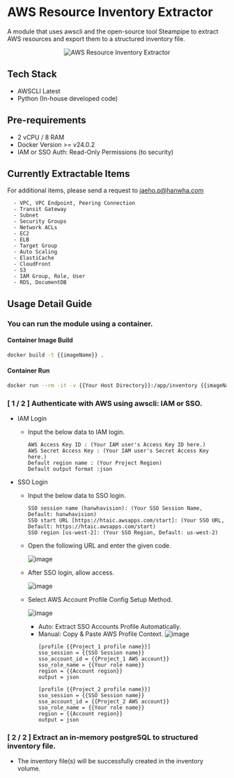 # AWS Resource Inventory Extractor

A module that uses awscli and the open-source tool Steampipe to extract AWS resources and export them to a structured inventory file.

<p align="center">
  <img src="https://github.com/user-attachments/assets/08ed8337-916c-4ae7-8c1c-66d26ff85329" alt="AWS Resource Inventory Extractor">
</p>


## Tech Stack
- AWSCLI Latest
- Python (In-house developed code)

## Pre-requirements
- 2 vCPU / 8 RAM
- Docker Version >= v24.0.2
- IAM or SSO Auth: Read-Only Permissions (to security)

## Currently Extractable Items

For additional items, please send a request to jaeho.p@hanwha.com

```
  - VPC, VPC Endpoint, Peering Connection
  - Transit Gateway
  - Subnet
  - Security Groups
  - Network ACLs
  - EC2
  - ELB
  - Target Group
  - Auto Scaling
  - ElastiCache
  - CloudFront
  - S3
  - IAM Group, Role, User
  - RDS, DocumentDB
```

## Usage Detail Guide

### You can run the module using a container.

#### Container Image Build
```bash
docker build -t {{imageName}} .
```
#### Container Run
```bash
docker run --rm -it -v {{Your Host Directory}}:/app/inventory {{imageName}}
```

### [ 1 / 2 ] Authenticate with AWS using awscli: IAM or SSO.

- IAM Login
  - Input the below data to IAM login.
    ```
    AWS Access Key ID : (Your IAM user's Access Key ID here.)
    AWS Secret Access Key : (Your IAM user's Secret Access Key here.)
    Default region name : (Your Project Region)
    Default output format :json 
    ```

- SSO Login
  - Input the below data to SSO login.
    ```
    SSO session name (hanwhavision): (Your SSO Session Name, Default: hanwhavision)
    SSO start URL [https://htaic.awsapps.com/start]: (Your SSO URL, Default: https://htaic.awsapps.com/start)
    SSO region [us-west-2]: (Your SSO Region, Default: us-west-2)
    ```
  - Open the following URL and enter the given code.
    
    ![image](https://github.com/user-attachments/assets/ade9aa67-a885-4117-ad52-375ae7ec55be)
  
  - After SSO login, allow access.
  
    ![image](https://github.com/user-attachments/assets/dd72cd0d-7060-45fb-8ae0-bf3b8f52967e)

  - Select AWS Account Profile Config Setup Method.
 
    ![image](https://github.com/user-attachments/assets/e1ab1526-2eee-460e-9767-ac40c85fc8ac)
    - Auto: Extract SSO Accounts Profile Automatically.
    - Manual: Copy & Paste AWS Profile Context.
      ![image](https://github.com/user-attachments/assets/267737a0-c0db-46d4-8303-5ed6c7f04635)
      ```
      [profile {{Project_1 profile name}}]
      sso_session = {{SSO Session name}}
      sso_account_id = {{Project_1 AWS account}}
      sso_role_name = {{Your role name}}
      region = {{Account region}}
      output = json

      [profile {{Project_2 profile name}}]
      sso_session = {{SSO Session name}}
      sso_account_id = {{Project_2 AWS account}}
      sso_role_name = {{Your role name}}
      region = {{Account region}}
      output = json
      ```
### [ 2 / 2 ] Extract an in-memory postgreSQL to structured inventory file.
- The inventory file(s) will be successfully created in the inventory volume.
